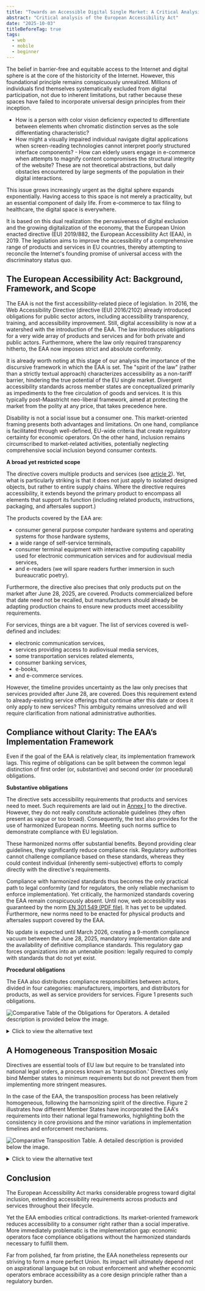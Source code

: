 ```yaml
---
title: "Towards an Accessible Digital Single Market: A Critical Analysis of the European Accessibility Act"
abstract: "Critical analysis of the European Accessibility Act"
date: "2025-10-03"
titleBeforeTag: true
tags:
  - web
  - mobile
  - beginner
---
```


The belief in barrier-free and equitable access to the Internet and digital sphere is at the core of the historicity of the Internet. However, this foundational principle remains conspicuously unrealized. Millions of individuals find themselves systematically excluded from digital participation, not due to inherent limitations, but rather because these spaces have failed to incorporate universal design principles from their inception. 
- How is a person with color vision deficiency expected to differentiate between elements when chromatic distinction serves as the sole differentiating characteristic? 
- How might a visually impaired individual navigate digital applications when screen-reading technologies cannot interpret poorly structured interface components? - How can elderly users engage in e-commerce when attempts to magnify content compromises the structural integrity of the website? These are not theoretical abstractions, but daily obstacles encountered by large segments of the population in their digital interactions.

This issue grows increasingly urgent as the digital sphere expands exponentially. Having access to this space is not merely a practicality, but an essential component of daily life. From e-commerce to tax filing to healthcare, the digital space is everywhere.

It is based on this dual realization: the pervasiveness of digital exclusion and the growing digitalization of the economy, that the European Union enacted directive (EU) 2019/882, the European Accessibility Act (EAA), in 2019. The legislation aims to improve the accessibility of a comprehensive range of products and services in EU countries, thereby attempting to reconcile the Internet's founding promise of universal access with the discriminatory status quo.

## The European Accessibility Act: Background, Framework, and Scope

The EAA is not the first accessibility-related piece of legislation. In 2016, the Web Accessibility Directive (directive (EU) 2016/2102) already introduced obligations for public sector actors, including accessibility transparency, training, and accessibility improvement. 
Still, digital accessibility is now at a watershed with the introduction of the EAA. The law introduces obligations for a very wide array of products and services and for both private and public actors. Furthermore, where the law only required transparency hitherto, the EAA now imposes strict and absolute conformity. 

It is already worth noting at this stage of our analysis the importance of the discursive framework in which the EAA is set. The "spirit of the law" (rather than a strictly textual approach) characterizes accessibility as a non-tariff barrier, hindering the true potential of the EU single market. Divergent accessibility standards across member states are conceptualized primarily as impediments to the free circulation of goods and services. It is this typically post-Maastricht neo-liberal framework, aimed at protecting the market from the polity at any price, that takes precedence here.

Disability is not a social issue but a consumer one. This market-oriented framing presents both advantages and limitations.
On one hand, compliance is facilitated through well-defined, EU-wide criteria that create regulatory certainty for economic operators. 
On the other hand, inclusion remains circumscribed to market-related activities, potentially neglecting comprehensive social inclusion beyond consumer contexts.

**A broad yet restricted scope**

The directive covers multiple products and services (see [article 2](https://eur-lex.europa.eu/legal-content/EN/TXT/HTML/?uri=CELEX:32019L0882#art_2)). Yet, what is particularly striking is that it does not just apply to isolated designed objects, but rather to entire supply chains. Where the directive requires accessibility, it extends beyond the primary product to encompass all elements that support its function (including related products, instructions, packaging, and aftersales support.)

The products covered by the EAA are:
- consumer general purpose computer hardware systems and operating systems for those hardware systems,
- a wide range of self-service terminals,
- consumer terminal equipment with interactive computing capability used for electronic communication services and for audiovisual media services,
- and e-readers (we will spare readers further immersion in such bureaucratic poetry).

Furthermore, the directive also precises that only products put on the market after June 28, 2025, are covered. Products commercialized before that date need not be recalled, but manufacturers should already be adapting production chains to ensure new products meet accessibility requirements.

For services, things are a bit vaguer. The list of services covered is well-defined and includes:
- electronic communication services,
- services providing access to audiovisual media services,
- some transportation services related elements,
- consumer banking services,
- e-books,
- and e-commerce services. 

However, the timeline provides uncertainty as the law only precises that services provided after June 28, are covered. Does this requirement extend to already-existing service offerings that continue after this date or does it only apply to new services? This ambiguity remains unresolved and will require clarification from national administrative authorities.

## Compliance without Clarity: The EAA’s Implementation Framework

Even if the goal of the EAA is relatively clear, its implementation framework lags. This regime of obligations can be split between the common legal distinction of first order (or, substantive) and second order (or procedural) obligations. 

**Substantive obligations**

The directive sets accessibility requirements that products and services need to meet. Such requirements are laid out in [Annex I](https://eur-lex.europa.eu/legal-content/FR/TXT/HTML/?uri=CELEX:32019L0882#anx_I) to the directive. 
However, they do not really constitute actionable guidelines (they often present as vague or too broad). Consequently, the text also provides for the use of harmonized European norms. Meeting such norms suffice to demonstrate compliance with EU legislation.

These harmonized norms offer substantial benefits. Beyond providing clear guidelines, they significantly reduce compliance risk. Regulatory authorities cannot challenge compliance based on these standards, whereas they could contest individual (inherently semi-subjective) efforts to comply directly with the directive's requirements.

Compliance with harmonized standards thus becomes the only practical path to legal conformity (and for regulators, the only reliable mechanism to enforce implementation). Yet critically, the harmonized standards covering the EAA remain conspicuously absent. Until now, web accessibility was guaranteed by the norm [EN 301 549 (PDF file)](https://www.etsi.org/deliver/etsi_en/301500_301599/301549/03.02.01_60/en_301549v030201p.pdf). It has yet to be updated. Furthermore, new norms need to be enacted for physical products and aftersales support covered by the EAA. 

No update is expected until March 2026, creating a 9-month compliance vacuum between the June 28, 2025, mandatory implementation date and the availability of definitive compliance standards. This regulatory gap forces organizations into an untenable position: legally required to comply with standards that do not yet exist.

**Procedural obligations**

The EAA also distributes compliance responsibilities between actors, divided in four categories: manufacturers, importers, and distributors for products, as well as service providers for services. Figure 1 presents such obligations.

![Comparative Table of the Obligations for Operators. A detailed description is provided below the image.](../images/figure-1-EAA-law.png)


<details><summary>Click to view the alternative text</summary>

This table presents the various accessibility obligations applicable to different types of economic operators. The table is structured with the types of obligation in rows and the four categories of economic operators in columns: Producer, Importer, Distributor and Service Provider. 

Compliance with accessibility requirements is mandatory for producers and service providers.

The conformity assessment procedure and technical documentation are fully required for producers, while importers and distributors have lighter obligations in this area. 

A declaration of accessibility is only required from service providers. 

Corrective measures in the event of non-compliance are mandatory for all economic players. 

Non-compliance registers must be kept for 5 years by producers and importers, while service providers must maintain them for as long as their service is in operation.

Cooperation with the competent authorities and long-term compliance procedures are required of all economic players. 

Finally, only service providers are required to set up feedback mechanisms.</details>

## A Homogeneous Transposition Mosaic

Directives are essential tools of EU law but require to be translated into national legal orders, a process known as ‘transposition.' Directives only bind Member states to minimum requirements but do not prevent them from implementing more stringent measures.

In the case of the EAA, the transposition process has been relatively homogeneous, following the harmonizing spirit of the directive. Figure 2 illustrates how different Member States have incorporated the EAA's requirements into their national legal frameworks, highlighting both the consistency in core provisions and the minor variations in implementation timelines and enforcement mechanisms.

![Comparative Transposition Table. A detailed description is provided below the image.](../images/figure-2-EAA-law.png)


<details> <summary>Click to view the alternative text</summary>

This table compares the transposition of the European Accessibility Directive (EAA) in different countries. The table is organized into six columns, detailing respectively the countries, their transposition status, applicable obligations, supervisory authorities, maximum penalties incurred, and national specificities.

France has transposed the EAA with an extensive interpretation by the DGCCRF, providing for sanctions of up to €75,000 for penalties and €300,000 for penalties. The supervisory authorities are generally Arcom, the DGCCRF and ARCEP. For the banking sector, they are the Banque de France, the AMF and the ACPR.

Luxembourg has also transposed the EAA. Appeals to the OSAPS are open to all. Sanctions of up to €15,000 administrative and €1,000,000 penal are provided for. The OSAPS is in charge of inspections. 

Belgium has only partially transposed the EAA, without any specific features, with BIPT as the general authority and administrative penalties of €200,000. For banking and e-commerce services, the Economic Inspectorate monitors the market. Administrative penalties of €8,000 and criminal penalties of €16,000 are provided for. 

Slovakia has transposed the EAA with specific temporal limits and administrative sanctions of 30 000 € as a general rule and are imposed by the Slovak Trade Inspection. For telecommunications however, it is up to Teleoff to impose sanctions of up to 3 000 €.

Poland has transposed the EAA and included consumer-related obligations with a sui generis surveillance system and sanctions reaching up to 80 000 zlotys.

Spain has transposed the EAA without specificities, except for its fragmented sectorial surveillance and sanction regime.

Moldova is not yet an EU member and has therefore not transposed the EAA. Legislative work is being done. No additional information is known regarding surveillance and sanctions.

Romania has fully transposed the EAA without specificities. Sectorial authorities control the market and sanctions of up to 3 000 € exist.</details>

## Conclusion

The European Accessibility Act marks considerable progress toward digital inclusion, extending accessibility requirements across products and services throughout their lifecycle.

Yet the EAA embodies critical contradictions. Its market-oriented framework reduces accessibility to a consumer right rather than a social imperative. More immediately problematic is the implementation gap: economic operators face compliance obligations without the harmonized standards necessary to fulfill them.

Far from polished, far from pristine, the EAA nonetheless represents our striving to form a more perfect Union. Its impact will ultimately depend not on aspirational language but on robust enforcement and whether economic operators embrace accessibility as a core design principle rather than a regulatory burden.
